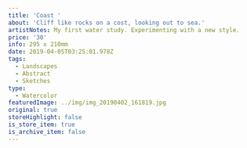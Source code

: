 ```yaml
---
title: 'Coast '
about: 'Cliff like rocks on a cost, looking out to sea.'
artistNotes: My first water study. Experimenting with a new style.
price: '30'
info: 295 x 210mm
date: 2019-04-05T03:25:01.978Z
tags:
  - Landscapes
  - Abstract
  - Sketches
type:
  - Watercolor
featuredImage: ../img/img_20190402_161819.jpg
original: true
storeHighlight: false
is_store_item: true
is_archive_item: false
---
```


